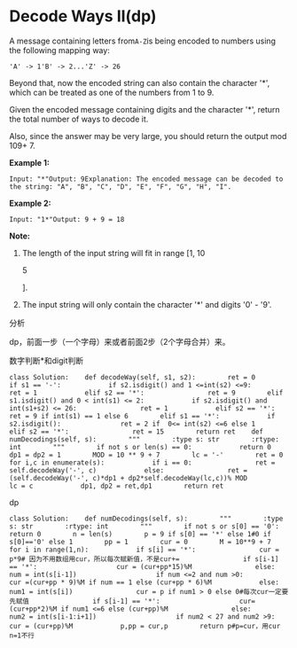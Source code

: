 # Decode Ways II\(dp\)

A message containing letters from`A-Z`is being encoded to numbers using the following mapping way:

```text
'A' -> 1'B' -> 2...'Z' -> 26
```

Beyond that, now the encoded string can also contain the character '\*', which can be treated as one of the numbers from 1 to 9.

Given the encoded message containing digits and the character '\*', return the total number of ways to decode it.

Also, since the answer may be very large, you should return the output mod 109+ 7.

**Example 1:**

```text
Input: "*"Output: 9Explanation: The encoded message can be decoded to the string: "A", "B", "C", "D", "E", "F", "G", "H", "I".
```

**Example 2:**

```text
Input: "1*"Output: 9 + 9 = 18
```

**Note:**

1. The length of the input string will fit in range \[1, 10

   5

   \].

2. The input string will only contain the character '\*' and digits '0' - '9'.

分析

dp，前面一步（一个字母）来或者前面2步（2个字母合并）来。

数字判断\*和digit判断

```text
class Solution:    def decodeWay(self, s1, s2):        ret = 0        if s1 == '-':            if s2.isdigit() and 1 <=int(s2) <=9:                ret = 1            elif s2 == '*':                ret = 9        elif s1.isdigit() and 0 < int(s1) <= 2:            if s2.isdigit() and int(s1+s2) <= 26:                ret = 1            elif s2 == '*':                ret = 9 if int(s1) == 1 else 6        elif s1 == '*':            if s2.isdigit():               ret = 2 if  0<= int(s2) <=6 else 1            elif s2 == '*':                ret = 15        return ret    def numDecodings(self, s):        """        :type s: str        :rtype: int        """        if not s or len(s) == 0:            return 0        dp1 = dp2 = 1        MOD = 10 ** 9 + 7        lc = '-'        ret = 0        for i,c in enumerate(s):            if i == 0:                ret = self.decodeWay('-', c)            else:                ret = (self.decodeWay('-', c)*dp1 + dp2*self.decodeWay(lc,c))% MOD            lc = c            dp1, dp2 = ret,dp1        return ret
```

dp

```text
class Solution:    def numDecodings(self, s):        """        :type s: str        :rtype: int        """        if not s or s[0] == '0':            return 0        n = len(s)        p = 9 if s[0] == '*' else 1#0 if s[0]=='0' else 1        pp = 1        cur = 0        M = 10**9 + 7        for i in range(1,n):            if s[i] == '*':                cur = p*9# 因为不用数组用cur，所以每次赋新值，不是cur+=                if s[i-1] == '*':                    cur = (cur+pp*15)%M                else:                    num = int(s[i-1])                    if num <=2 and num >0:                       cur =(cur+pp * 9)%M if num == 1 else (cur+pp * 6)%M            else:                num1 = int(s[i])                cur = p if num1 > 0 else 0#每次cur一定要先赋值                if s[i-1] == '*':                    cur= (cur+pp*2)%M if num1 <=6 else (cur+pp)%M                else:                    num2 = int(s[i-1:i+1])                    if num2 < 27 and num2 >9:                       cur = (cur+pp)%M            p,pp = cur,p        return p#p=cur，用cur n=1不行
```


